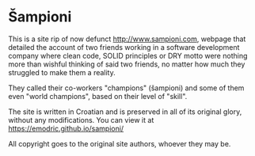 # Šampioni

This is a site rip of now defunct http://www.sampioni.com, webpage that detailed the account of two friends
working in a software development company where clean code, SOLID principles or DRY motto were nothing more
than wishful thinking of said two friends, no matter how much they struggled to make them a reality.

They called their co-workers "champions" (šampioni) and some of them even "world champions", based on their
level of "skill".

The site is written in Croatian and is preserved in all of its original glory, without any modifications.
You can view it at https://emodric.github.io/sampioni/

All copyright goes to the original site authors, whoever they may be.
